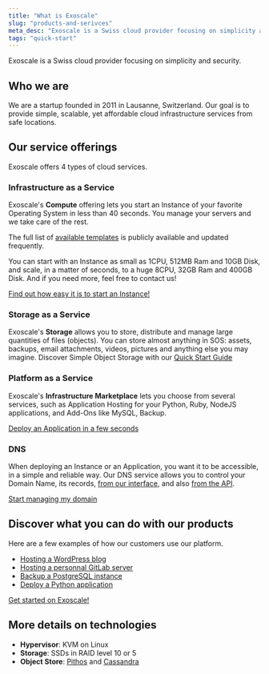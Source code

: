 ```yaml
---
title: "What is Exoscale"
slug: "products-and-serivces"
meta_desc: "Exoscale is a Swiss cloud provider focusing on simplicity and security. Our goal is to provide simple, scalable and affordable cloud infrastructure services."
tags: "quick-start"
---
```


Exoscale is a Swiss cloud provider focusing on simplicity and security.

## Who we are
We are a startup founded in 2011 in Lausanne, Switzerland. Our goal is to
provide simple, scalable, yet affordable cloud infrastructure services from
safe locations.

## Our service offerings
Exoscale offers 4 types of cloud services.

### Infrastructure as a Service
Exoscale's **Compute** offering lets you start an Instance of your favorite
Operating System in less than 40 seconds. You manage your servers and we take
care of the rest.

The full list of
[available templates](https://www.exoscale.ch/open-cloud/templates/)
 is publicly available and updated frequently.

You can start with an Instance as small as 1CPU, 512MB Ram and 10GB Disk, and
scale, in a matter of seconds, to a huge 8CPU, 32GB Ram and 400GB Disk.
And if you need more, feel free to contact us!

[Find out how easy it is to start an Instance!](/documentation/compute/quick-start)

### Storage as a Service
Exoscale's **Storage** allows you to store, distribute and manage
large quantities of files (objects).
You can store almost anything in SOS: assets, backups, email attachments,
videos, pictures and anything else you may imagine.
Discover Simple Object Storage with our
[Quick Start Guide](/documentation/storage/quick-start)

### Platform as a Service
Exoscale's **Infrastructure Marketplace** lets you choose from several services,
such as Application Hosting for your Python, Ruby, NodeJS applications, and
Add-Ons like MySQL, Backup.

[Deploy an Application in a few seconds](/documentation/apps/quick-start)

### DNS
When deploying an Instance or an Application, you want it to be accessible,
in a simple and reliable way. Our DNS service allows you to control your
Domain Name, its records,
[from our interface](/documentation/dns/configuration-examples), and also
[from the API](/documentation/dns/api-examples).

[Start managing my domain](/documentation/dns/quick-start)

## Discover what you can do with our products

Here are a few examples of how our customers use our platform.

* [Hosting a WordPress blog](/tutorials/)
* [Hosting a personnal GitLab server](/tutorials/)
* [Backup a PostgreSQL instance](/tutorials/)
* [Deploy a Python application](/tutorials/)

[Get started on Exoscale!](/documentation/platform/quick-start)

## More details on technologies

* **Hypervisor**: KVM on Linux
* **Storage**: SSDs in RAID level 10 or 5
* **Object Store**: [Pithos](http://pithos.io) and
  [Cassandra](https://cassandra.apache.org)
